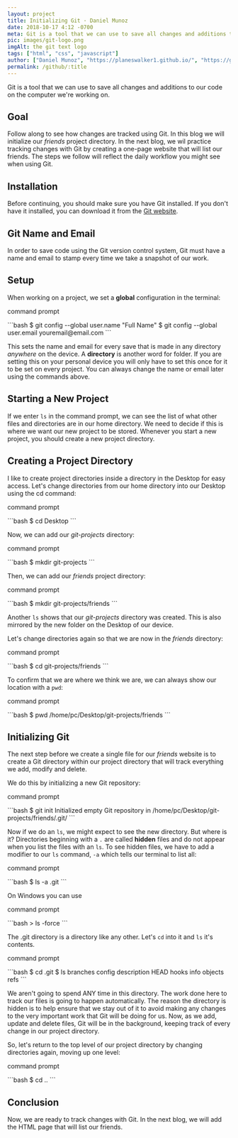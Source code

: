 ```yaml
---
layout: project
title: Initializing Git · Daniel Munoz
date: 2018-10-17 4:12 -0700
meta: Git is a tool that we can use to save all changes and additions to our code on the computer we're working on.
pic: images/git-logo.png
imgAlt: the git text logo
tags: ["html", "css", "javascript"]
author: ["Daniel Munoz", "https://planeswalker1.github.io/", "https://github.com/planeswalker1"]
permalink: /github/:title
---
```


Git is a tool that we can use to save all changes and additions to our code on the computer we're working on.

## Goal

Follow along to see how changes are tracked using Git. In this blog we will initialize our <em>friends</em> project directory. In the next blog, we wil practice tracking changes with Git by creating a one-page website that will list our friends. The steps we follow will reflect the daily workflow you might see when using Git.

## Installation

Before continuing, you should make sure you have Git installed. If you don't have it installed, you can download it from the <a href="https://git-scm.com/downloads">Git website</a>.

## Git Name and Email

In order to save code using the Git version control system, Git must have a name and email to stamp every time we take a snapshot of our work.

## Setup

When working on a project, we set a <strong>global</strong> configuration in the terminal:

<p class="highlight__file-desc">command prompt</p>
```bash
$ git config --global user.name "Full Name"
$ git config --global user.email youremail@email.com
```

This sets the name and email for every save that is made in any directory <em>anywhere</em> on the device. A <strong>directory</strong> is another word for folder. If you are setting this on your personal device you will only have to set this once for it to be set on every project. You can always change the name or email later using the commands above.

## Starting a New Project

If we enter <code class="highlight__code">ls</code> in the command prompt, we can see the list of what other files and directories are in our home directory. We need to decide if this is where we want our new project to be stored. Whenever you start a new project, you should create a new project directory.

## Creating a Project Directory

I like to create project directories inside a directory in the Desktop for easy access. Let's change directories from our home directory into our Desktop using the cd command:

<p class="highlight__file-desc">command prompt</p>
```bash
$ cd Desktop
```

Now, we can add our <em>git-projects</em> directory:

<p class="highlight__file-desc">command prompt</p>
```bash
$ mkdir git-projects
```

Then, we can add our <em>friends</em> project directory:

<p class="highlight__file-desc">command prompt</p>
```bash
$ mkdir git-projects/friends
```

Another <code class="highlight__code">ls</code> shows that our <em>git-projects</em> directory was created. This is also mirrored by the new folder on the Desktop of our device.

Let's change directories again so that we are now in the <em>friends</em> directory:

<p class="highlight__file-desc">command prompt</p>
```bash
$ cd git-projects/friends
```

To confirm that we are where we think we are, we can always show our location with a <code class="highlight__code">pwd</code>:

<p class="highlight__file-desc">command prompt</p>
```bash
$ pwd
/home/pc/Desktop/git-projects/friends
```

## Initializing Git

The next step before we create a single file for our <em>friends</em> website is to create a Git directory within our project directory that will track everything we add, modify and delete.

We do this by initializing a new Git repository:

<p class="highlight__file-desc">command prompt</p>
```bash
$ git init
Initialized empty Git repository in /home/pc/Desktop/git-projects/friends/.git/
```

Now if we do an <code class="highlight__code">ls</code>, we might expect to see the new directory. But where is it? Directories beginning with a <code class="higlight__code">.</code> are called <strong>hidden</strong> files and do not appear when you list the files with an <code class="higlight__code">ls</code>. To see hidden files, we have to add a modifier to our <code class="higlight__code">ls</code> command, <code class="higlight__code">-a</code> which tells our terminal to list all:

<p class="highlight__file-desc">command prompt</p>
```bash
$ ls -a
.git
```

On Windows you can use

<p class="highlight__file-desc">command prompt</p>
```bash
> ls -force
```

The .git directory is a directory like any other. Let's <code class="code">cd</code> into it and <code class="code">ls</code> it's contents.

<p class="highlight__file-desc">command prompt</p>
```bash
$ cd .git
$ ls
branches  config  description  HEAD  hooks  info  objects  refs
```

We aren't going to spend ANY time in this directory. The work done here to track our files is going to happen automatically. The reason the directory is hidden is to help ensure that we stay out of it to avoid making any changes to the very important work that Git will be doing for us. Now, as we add, update and delete files, Git will be in the background, keeping track of every change in our project directory.

So, let's return to the top level of our project directory by changing directories again, moving up one level:

<p class="highlight__file-desc">command prompt</p>
```bash
$ cd ..
```

## Conclusion

Now, we are ready to track changes with Git. In the next blog, we will add the HTML page that will list our friends.